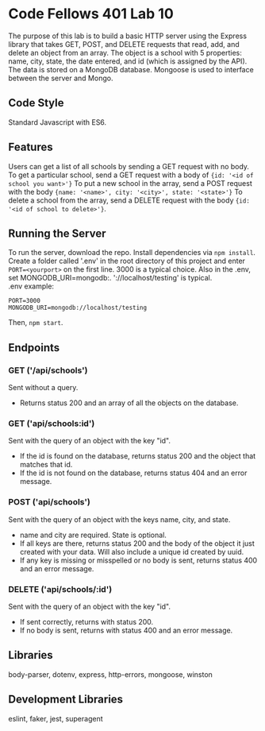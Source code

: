 # Code Fellows 401 Lab 10
The purpose of this lab is to build a basic HTTP server using the Express library that takes GET, POST, and DELETE requests that read, add, and delete an object from an array.  The object is a school with 5 properties: name, city, state, the date entered, and id (which is assigned by the API).  The data is stored on a MongoDB database.  Mongoose is used to interface between the server and Mongo.

## Code Style
Standard Javascript with ES6.

## Features
Users can get a list of all schools by sending a GET request with no body.  To get a particular school, send a GET request with a body of ```{id: '<id of school you want>'}```
To put a new school in the array, send a POST request with the body ```{name: '<name>', city: '<city>', state: '<state>'}```
To delete a school from the array, send a DELETE request with the body ```{id: '<id of school to delete>'}```.

## Running the Server
To run the server, download the repo.  Install dependencies via ```npm install```.  Create a folder called '.env' in the root directory of this project and enter ```PORT=<yourport>``` on the first line.  3000 is a typical choice.  Also in the .env, set MONGODB_URI=mongodb:<database location>.  '://localhost/testing' is typical.  
.env example:

    PORT=3000
    MONGODB_URI=mongodb://localhost/testing


Then, ```npm start```.

## Endpoints

### GET ('/api/schools')
Sent without a query.  
* Returns status 200 and an array of all the objects on the database.

### GET ('api/schools:id')
Sent with the query of an object with the key "id".  
* If the id is found on the database, returns status 200 and the object that matches that id.  
* If the id is not found on the database, returns status 404 and an error message.

### POST ('api/schools')
Sent with the query of an object with the keys name, city, and state.
* name and city are required.  State is optional.
* If all keys are there, returns status 200 and the body of the object it just created with your data.  Will also include a unique id created by uuid.
* If any key is missing or misspelled or no body is sent, returns status 400 and an error message.

### DELETE ('api/schools/:id')
Sent with the query of an object with the key "id".
* If sent correctly, returns with status 200.
* If no body is sent, returns with status 400 and an error message.

## Libraries
body-parser, dotenv, express, http-errors, mongoose, winston

## Development Libraries
eslint, faker, jest, superagent
